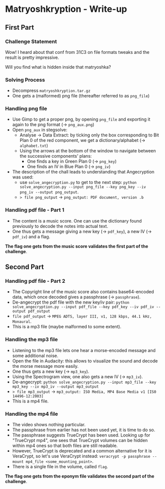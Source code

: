 # Matryoshkryption - Write-up


## First Part

### Challenge Statement
Wow! I heard about that conf from 31C3 on file formats tweaks and the result is
pretty impressive.

Will you find what is hidden inside that matryoshka?

### Solving Process
* Decompress `matryoshkryption.tar.gz`
* One gets a (malformed) png file (thereafter referred to as `png_file`)

### Handling png file
* Use Gimp to get a proper png, by opening `png_file` and exporting it again to the png format (→ `png_aux.png`)
* Open `png_aux` in stegsolve:
    * Analyse → Data Extract: by ticking only the box corresponding to Bit Plan 0 of the red component, we get a dictionary/alphabet (→ `alphabet.txt`)
    * Using the arrows at the bottom of the window to navigate between the successive components' plans:
        * One finds a key in Green Plan 0 (→ `png_key`)
        * One finds an IV in Blue Plan 0 (→ `png_iv`)  
* The description of the chall leads to understanding that Angecryption was used:
    * use `solve_angecryption.py` to get to the next step:
        `python solve_angecryption.py --input png_file --key png_key --iv png_iv --output png_output`.
    * `> file png_output` → `png_output: PDF document, version .b`
    
    
### Handling pdf file - Part 1
* The content is a music score. One can use the dictionary found previously to decode the notes into actual text.
* One thus gets a message giving a new key (→ `pdf_key`), a new IV (→ `pdf_iv`) and a flag.

__The flag one gets from the music score validates the first part of the challenge__.


## Second Part

### Handling pdf file - Part 2
* The Copyright line of the music score also contains base64-encoded data, which once decoded gives a passphrase (→ `passphrase`).
* De-angecrypt the pdf file with the new key/iv pair: `python solve_angecryption.py --input pdf_file --key pdf_key --iv pdf_iv --output pdf_output`
* `file pdf_output` → `MPEG ADTS, layer III, v1, 128 kbps, 44.1 kHz, Monaural`.
* This is a mp3 file (maybe malformed to some extent).
    
### Handling the mp3 file
* Listening to the mp3 file lets one hear a morse-encoded message and some additional noise.
* Open the file in Audacity: this allows to visualize the sound and decode the morse message more easily.
* One thus gets a new key (→ `mp3_key`).
* Using the Spectrogram view, one also gets a new IV (→ `mp3_iv`).
* De-angecrypt: `python solve_angecryption.py --input mp3_file --key mp3_key --iv mp3_iv --output
mp3_output`
* `> file mp3_output` → `mp3_output: ISO Media, MP4 Base Media v1 [IS0 14496-12:2003]`
* This is a mp4 file.

### Handling the mp4 file
* The video shows nothing particular.
* The passphrase from earlier has not been used yet, it is time to do so.
* The passphrase suggests TrueCrypt has been used. Looking up for "TrueCrypt mp4", one sees that TrueCrypt volumes can be hidden within mp4 ones so that both files are still readable.
* However, TrueCrypt is deprecated and a common alternative for it is VeraCrypt, so let's use VeraCrypt instead: `veracrypt -p passphrase --mount mp4_file <some_mounting_point>`.
* There is a single file in the volume, called `flag`.

__The flag one gets from the eponym file validates the second part of the challenge__.
